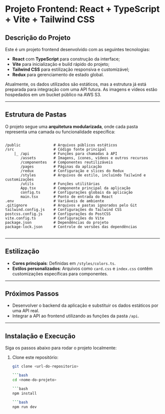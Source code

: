 # Projeto Frontend: React + TypeScript + Vite + Tailwind CSS

## Descrição do Projeto

Este é um projeto frontend desenvolvido com as seguintes tecnologias:
- **React** com **TypeScript** para construção da interface;
- **Vite** para inicialização e build rápido do projeto;
- **Tailwind CSS** para estilização responsiva e customizável;
- **Redux** para gerenciamento de estado global.

Atualmente, os dados utilizados são estáticos, mas a estrutura já está preparada para integração com uma API futura. As imagens e vídeos estão hospedados em um bucket público na AWS S3.

---

## Estrutura de Pastas

O projeto segue uma **arquitetura modularizada**, onde cada pasta representa uma camada ou funcionalidade específica:

<pre>
<code>
/public               # Arquivos públicos estáticos
/src                  # Código fonte principal
	|_ /api           # Funções para chamadas à API
	   /assets        # Imagens, ícones, vídeos e outros recursos
	   /componentes   # Componentes reutilizáveis
	   /pages         # Páginas da aplicação
	   /redux         # Configuração e slices do Redux
	   /styles        # Arquivos de estilo, incluindo Tailwind e customizações
	   /utils         # Funções utilitárias
	   App.tsx        # Componente principal da aplicação
	   config.ts      # Configurações globais da aplicação
	   main.tsx       # Ponto de entrada do React
.env                  # Variáveis de ambiente
.gitignore            # Arquivos e pastas ignorados pelo Git
tailwind.config.js    # Configurações do Tailwind CSS
postcss.config.js     # Configurações do PostCSS
vite.config.ts        # Configurações do Vite
package.json          # Dependências do projeto
package-lock.json     # Controle de versões das dependências
</code>
</pre>

---

## Estilização

- **Cores principais**: Definidas em `/styles/colors.ts`.
- **Estilos personalizados**: Arquivos como `card.css` e `index.css` contêm customizações específicas para componentes.

---

## Próximos Passos

- Desenvolver o backend da aplicação e substituir os dados estáticos por uma API real.
- Integrar a API ao frontend utilizando as funções da pasta `/api`.

---

## Instalação e Execução

Siga os passos abaixo para rodar o projeto localmente:

1. Clone este repositório:
   ```bash
   git clone <url-do-repositorio>

   ```bash
   cd <nome-do-projeto>

   ```bash
   npm install

   ```bash
   npm run dev

